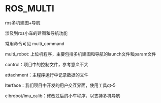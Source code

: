 # ROS_MULTI
ros多机建图+导航

涉及到ros小车的建图和导航功能

常用命令可见 multi_command

multi_robot: 上位机程序，主要包括多机建图和导航的launch文件和param文件

control：项目中的控制文件，参考意义不大

attachment：主程序运行中记录数据的文件

Iterface：我们项目中开发的用户交互界面，使用工具qt-5

clbrobot/imu_calib：修改过后的小车程序，以支持多机导航

